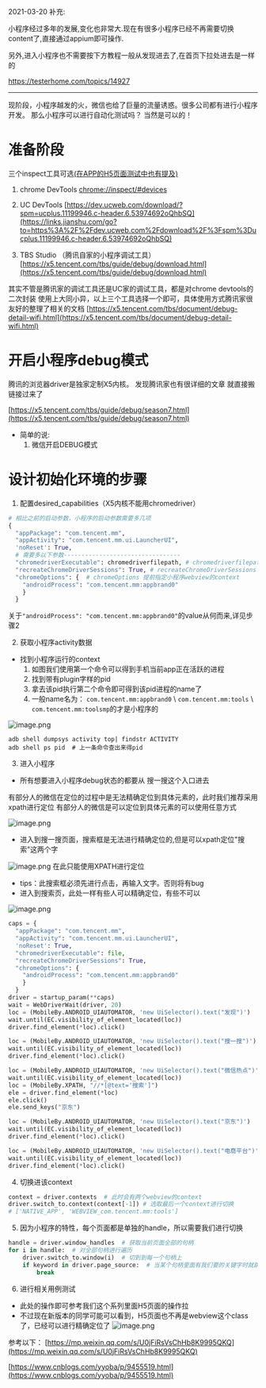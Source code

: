 
2021-03-20 补充:

小程序经过多年的发展,变化也非常大.现在有很多小程序已经不再需要切换content了,直接通过appium即可操作.

另外,进入小程序也不需要按下方教程一般从发现进去了,在首页下拉处进去是一样的

https://testerhome.com/topics/14927

---------------------

现阶段，小程序越发的火，微信也给了巨量的流量诱惑。很多公司都有进行小程序开发。
那么小程序可以进行自动化测试吗？
当然是可以的！
# 准备阶段 
三个inspect工具可选[(在APP的H5页面测试中也有提及)](https://www.jianshu.com/p/ccb13893b6a6)

1. chrome DevTools [chrome://inspect/#devices](https://links.jianshu.com/go?to=chrome%3A%2F%2Finspect%2F%23devices)

2. UC DevTools [https://dev.ucweb.com/download/?spm=ucplus.11199946.c-header.6.53974692oQhbSQ](https://links.jianshu.com/go?to=https%3A%2F%2Fdev.ucweb.com%2Fdownload%2F%3Fspm%3Ducplus.11199946.c-header.6.53974692oQhbSQ)

3. TBS Studio （腾讯自家的小程序调试工具）[https://x5.tencent.com/tbs/guide/debug/download.html](https://x5.tencent.com/tbs/guide/debug/download.html)

其实不管是腾讯家的调试工具还是UC家的调试工具，都是对chrome devtools的二次封装
使用上大同小异，以上三个工具选择一个即可，具体使用方式腾讯家很友好的整理了相关的文档
[https://x5.tencent.com/tbs/document/debug-detail-wifi.html](https://x5.tencent.com/tbs/document/debug-detail-wifi.html)


# 开启小程序debug模式
腾讯的浏览器driver是独家定制X5内核。
发现腾讯家也有很详细的文章 就直接搬链接过来了

[https://x5.tencent.com/tbs/guide/debug/season7.html](https://x5.tencent.com/tbs/guide/debug/season7.html)

- 简单的说:
  1. 微信开启DEBUG模式
# 设计初始化环境的步骤
1. 配置desired_capabilities（X5内核不能用chromedriver） 

```python
# 相比之前的启动参数，小程序的启动参数需要多几项
{
  "appPackage": "com.tencent.mm", 
  "appActivity": "com.tencent.mm.ui.LauncherUI",
  'noReset': True,
  # 需要多以下参数---------------------------------
  "chromedriverExecutable": chromedriverfilepath, # chromedriverfilepath的版本需要用在inspect中看到的版本
  "recreateChromeDriverSessions": True, # recreateChromeDriverSessions 用于自动化配置X5内核驱动
  "chromeOptions": {  # chromeOptions 提前指定小程序webview的context
    "androidProcess": "com.tencent.mm:appbrand0"
    }
  }
```

关于`"androidProcess": "com.tencent.mm:appbrand0"`的value从何而来,详见步骤2


2. 获取小程序activity数据
- 找到小程序运行的context
  1. 如图我们使用第一个命令可以得到手机当前app正在活跃的进程
  2. 找到带有plugin字样的pid
  3. 拿去该pid执行第二个命令即可得到该pid进程的name了
  4. 一般name名为：
  `com.tencent.mm:appbrand0` \ 
  `com.tencent.mm:tools` \ 
  `com.tencent.mm:toolsmp`的才是小程序的

![image.png](https://upload-images.jianshu.io/upload_images/20499241-229ac26e9fc0fed7.png?imageMogr2/auto-orient/strip%7CimageView2/2/w/1240)
```shell
adb shell dumpsys activity top| findstr ACTIVITY
adb shell ps pid  # 上一条命令查出来得pid
```


3. 进入小程序

- 所有想要进入小程序debug状态的都要从 搜一搜这个入口进去

有部分人的微信在定位的过程中是无法精确定位到具体元素的，此时我们推荐采用  xpath进行定位
有部分人的微信是可以定位到具体元素的可以使用任意方式

![image.png](https://upload-images.jianshu.io/upload_images/20499241-9cc985c16223bc4e.png?imageMogr2/auto-orient/strip%7CimageView2/2/w/1240)

- 进入到搜一搜页面，搜索框是无法进行精确定位的,但是可以xpath定位"搜索"这两个字

![image.png](https://upload-images.jianshu.io/upload_images/20499241-535912aef3c0884a.png?imageMogr2/auto-orient/strip%7CimageView2/2/w/1240)
在此只能使用XPATH进行定位
- tips：此搜索框必须先进行点击，再输入文字。否则将有bug
- 进入到搜索页，此处一样有些人可以精确定位，有些不可以

![image.png](https://upload-images.jianshu.io/upload_images/20499241-46b1a7b9440e97e0.png?imageMogr2/auto-orient/strip%7CimageView2/2/w/1240)

```python
caps = {
  "appPackage": "com.tencent.mm", 
  "appActivity": "com.tencent.mm.ui.LauncherUI", 
  'noReset': True,
  "chromedriverExecutable": file,
  "recreateChromeDriverSessions": True, 
  "chromeOptions": {
    "androidProcess": "com.tencent.mm:appbrand0"
    }
  }
driver = startup_param(**caps)
wait = WebDriverWait(driver, 20)
loc = (MobileBy.ANDROID_UIAUTOMATOR, 'new UiSelector().text("发现")')
wait.until(EC.visibility_of_element_located(loc))
driver.find_element(*loc).click()

loc = (MobileBy.ANDROID_UIAUTOMATOR, 'new UiSelector().text("搜一搜")')
wait.until(EC.visibility_of_element_located(loc))
driver.find_element(*loc).click()

loc = (MobileBy.ANDROID_UIAUTOMATOR, 'new UiSelector().text("微信热点")')
wait.until(EC.visibility_of_element_located(loc))
loc = (MobileBy.XPATH, "//*[@text='搜索']")
ele = driver.find_element(*loc)
ele.click()
ele.send_keys("京东")

loc = (MobileBy.ANDROID_UIAUTOMATOR, 'new UiSelector().text("京东")')
wait.until(EC.visibility_of_element_located(loc))
driver.find_element(*loc).click()

loc = (MobileBy.ANDROID_UIAUTOMATOR, 'new UiSelector().text("电商平台")')
wait.until(EC.visibility_of_element_located(loc))
driver.find_element(*loc).click()
```


4. 切换进该context
```python
context = driver.contexts  # 此时会有两个webview的context
driver.switch_to.context(context[-1]) # 选取最后一个context进行切换
# ['NATIVE_APP', 'WEBVIEW_com.tencent.mm:tools']
```

5. 因为小程序的特性，每个页面都是单独的handle，所以需要我们进行切换
```python
handle = driver.window_handles  # 获取当前页面全部的句柄
for i in handle:  # 对全部句柄进行遍历
    driver.switch_to.window(i)  # 切到到每一个句柄上
    if keyword in driver.page_source:  # 当某个句柄里面有我们要的关键字时就跳出遍历
        break
```

6. 进行相关用例测试
- 此处的操作即可参考我们这个系列里面H5页面的操作拉
- 不过现在新版本的同学可能可以看到，H5页面也不再是webview这个class了，已经可以进行精确定位了
![image.png](https://upload-images.jianshu.io/upload_images/20499241-33fe43c73fc5eceb.png?imageMogr2/auto-orient/strip%7CimageView2/2/w/1240)


参考以下：
[https://mp.weixin.qq.com/s/U0jFiRsVsChHb8K9995QKQ](https://mp.weixin.qq.com/s/U0jFiRsVsChHb8K9995QKQ)

[https://www.cnblogs.com/yyoba/p/9455519.html](https://www.cnblogs.com/yyoba/p/9455519.html)
